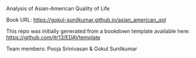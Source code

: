 Analysis of Asian-American Quality of Life

Book URL: https://gokul-sunilkumar.github.io/asian_american_qol

This repo was initially generated from a bookdown template available here: https://github.com/jtr13/EDAVtemplate

Team members: Pooja Srinivasan & Gokul Sunilkumar

